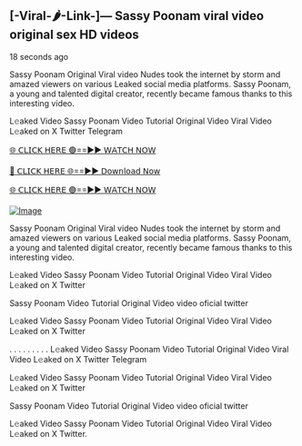 ## [-Viral-🌶-Link-]— Sassy Poonam viral video original sex HD videos

18 seconds ago

Sassy Poonam Original Viral video Nudes took the internet by storm and amazed viewers on various Leaked social media platforms. Sassy Poonam, a young and talented digital creator, recently became famous thanks to this interesting video.

L𝚎aked Video Sassy Poonam Video Tutorial Original Video Viral Video L𝚎aked on X Twitter Telegram

[🌐 𝖢𝖫𝖨𝖢𝖪 𝖧𝖤𝖱𝖤 🟢==►► 𝖶𝖠𝖳𝖢𝖧 𝖭𝖮𝖶](https://3-tanei-pinik.blogspot.com/2025/02/viral-video.html)

[🔴 𝖢𝖫𝖨𝖢𝖪 𝖧𝖤𝖱𝖤 🌐==►► 𝖣𝗈𝗐𝗇𝗅𝗈𝖺𝖽 𝖭𝗈𝗐](https://3-tanei-pinik.blogspot.com/2025/02/viral-video.html)

[🌐 𝖢𝖫𝖨𝖢𝖪 𝖧𝖤𝖱𝖤 🟢==►► 𝖶𝖠𝖳𝖢𝖧 𝖭𝖮𝖶](https://3-tanei-pinik.blogspot.com/2025/02/viral-video.html)

[![Image](https://github.com/user-attachments/assets/ff3b7bd4-415c-4ca3-a6c8-b1f096193c29)](https://3-tanei-pinik.blogspot.com/2025/02/viral-video.html)

Sassy Poonam Original Viral video Nudes took the internet by storm and amazed viewers on various Leaked social media platforms. Sassy Poonam, a young and talented digital creator, recently became famous thanks to this interesting video.

L𝚎aked Video Sassy Poonam Video Tutorial Original Video Viral Video L𝚎aked on X Twitter

Sassy Poonam Video Tutorial Original Video video oficial twitter

L𝚎aked Video Sassy Poonam Video Tutorial Original Video Viral Video L𝚎aked on X Twitter

. . . . . . . . . L𝚎aked Video Sassy Poonam Video Tutorial Original Video Viral Video L𝚎aked on X Twitter Telegram

L𝚎aked Video Sassy Poonam Video Tutorial Original Video Viral Video L𝚎aked on X Twitter

Sassy Poonam Video Tutorial Original Video video oficial twitter

L𝚎aked Video Sassy Poonam Video Tutorial Original Video Viral Video L𝚎aked on X Twitter.
